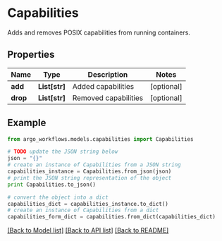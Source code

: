# Capabilities

Adds and removes POSIX capabilities from running containers.

## Properties

Name | Type | Description | Notes
------------ | ------------- | ------------- | -------------
**add** | **List[str]** | Added capabilities | [optional] 
**drop** | **List[str]** | Removed capabilities | [optional] 

## Example

```python
from argo_workflows.models.capabilities import Capabilities

# TODO update the JSON string below
json = "{}"
# create an instance of Capabilities from a JSON string
capabilities_instance = Capabilities.from_json(json)
# print the JSON string representation of the object
print Capabilities.to_json()

# convert the object into a dict
capabilities_dict = capabilities_instance.to_dict()
# create an instance of Capabilities from a dict
capabilities_form_dict = capabilities.from_dict(capabilities_dict)
```
[[Back to Model list]](../README.md#documentation-for-models) [[Back to API list]](../README.md#documentation-for-api-endpoints) [[Back to README]](../README.md)


